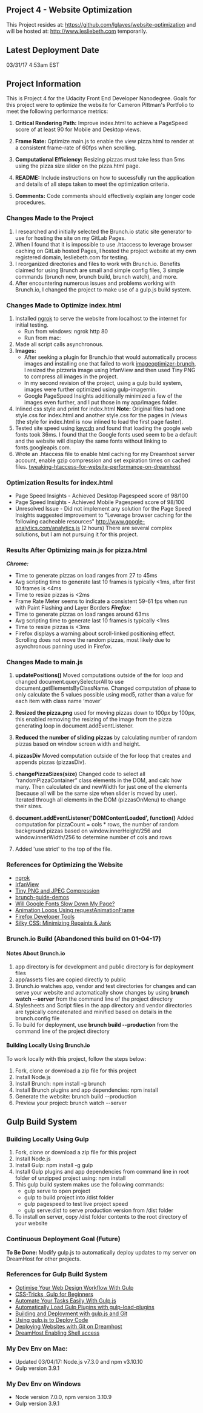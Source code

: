 ## Project 4 - Website Optimization

This Project resides at: https://github.com/lglaves/website-optimization
and will be hosted at: http://www.lesliebeth.com temporarily.

## Latest Deployment Date
03/31/17 4:53am EST

## Project Information

This is Project 4 for the Udacity Front End Developer Nanodegree. Goals for this project were to optimize the website for Cameron Pittman's Portfolio to meet the following performance metrics:

1. **Critical Rendering Path:** Improve index.html to achieve a PageSpeed score of at least 90 for Mobile and Desktop views.

2. **Frame Rate:** Optimize main.js to enable the view pizza.html to render at a consistent frame-rate of 60fps when scrolling.

3. **Computational Efficiency:** Resizing pizzas must take less than 5ms using the pizza size slider on the pizza.html page.

4. **README:** Include instructions on how to sucessfully run the application and details of all steps taken to meet the optimization criteria.

5. **Comments:** Code comments should effectively explain any longer code procedures.

### Changes Made to the Project
1. I researched and initially selected the Brunch.io static site generator to use for hosting the site on my GitLab Pages.
2. When I found that it is impossible to use .htaccess to leverage browser caching on GitLab hosted Pages, I hosted the project website at my own registered domain, lesliebeth.com for testing.
3. I reorganized directories and files to work with Brunch.io.  Benefits claimed for using Brunch are small and simple config files, 3 simple commands (brunch new, brunch build, brunch watch), and more.
4. After encountering numerous issues and problems working with Brunch.io, I changed the project to make use of a gulp.js build system.

### Changes Made to Optimize index.html
1. Installed [ngrok](https://ngrok.com/) to serve the website from localhost to the internet for initial testing.
    * Run from windows: ngrok http 80
    * Run from mac: 
2. Made all script calls asynchronous.
3. **Images:** 
    * After seeking a plugin for Brunch.io that would automatically process images and installing one that failed to work [imageoptimizer-brunch](https://github.com/steffenmllr/imageoptmizer-brunch/issues/13), I resized the pizzeria image using IrfanView and then used Tiny PNG to compress all images in the project.
    * In my second revision of the project, using a gulp build system, images were further optimized using gulp-imagemin.
    * Google PageSpeed Insights additionally minimized a few of the images even further, and I put those in my app/images folder.
4. Inlined css style and print for index.html **Note:** Original files had one style.css for index.html and another style.css for the pages in /views (the style for index.html is now inlined to load the first page faster).
5. Tested site speed using [keycdn](https://tools.keycdn.com/speed) and found that loading the google web fonts took 36ms.  I found that the Google fonts used seem to be a default and the website will display the same fonts without linking to fonts.googleapis.com.
6. Wrote an .htaccess file to enable html caching for my Dreamhost server account, enable gzip compression and set expiration times on cached files.
  [tweaking-htaccess-for-website-performance-on-dreamhost](http://www.mark-leong.com/tweaking-htaccess-for-website-performance-on-dreamhost/)
  
### Optimization Results for index.html
* Page Speed Insights - Achieved Desktop Pagespeed score of 98/100
* Page Speed Insights - Achieved Mobile Pagespeed score of 98/100 
* Unresolved Issue - Did not implement any solution for the Page Speed Insights suggested improvement to "Leverage browser caching for the following cacheable resources" 
  http://www.google-analytics.com/analytics.js (2 hours)
  There are several complex solutions, but I am not pursuing it for this project.

### Results After Optimizing main.js for pizza.html 
***Chrome:***
* Time to generate pizzas on load ranges from 27 to 45ms
* Avg scripting time to generate last 10 frames is typically <1ms, after first 10 frames is <4ms
* Time to resize pizzas is <2ms
* Frame Rate Meter seems to indicate a consistent 59-61 fps when run with Paint Flashing and Layer Borders
***Firefox:***
* Time to generate pizzas on load ranges around 63ms
* Avg scripting time to generate last 10 frames is typically <1ms
* Time to resize pizzas is <3ms
* Firefox displays a warning about scroll-linked positioning effect. Scrolling does not move the random pizzas, most likely due to asynchronous panning used in Firefox.

### Changes Made to main.js

1. **updatePositions()** Moved computations outside of the for loop and changed document.querySelectorAll to use document.getElementsByClassName. Changed computation of phase to only calculate the 5 values possible using mod5, rather than a value for each item with class name ‘mover’
   
2. **Resized the pizza.png** used for moving pizzas down to 100px by 100px, this enabled removing the resizing of the image from the pizza generating loop in document.addEventListener.
   
3. **Reduced the number of sliding pizzas** by calculating number of random pizzas based on window screen width and height.
   
4. **pizzasDiv** Moved computation outside of the for loop that creates and appends pizzas (pizzasDiv). 

5. **changePizzaSizes(size)** Changed code to select all “randomPizzaContainer” class elements in the DOM, and calc how many. Then calculated dx and newWidth for just one of the elements (because all will be the same size when slider is moved by user). Iterated through all elements in the DOM (pizzasOnMenu) to change their sizes.
    
6. **document.addEventListener('DOMContentLoaded', function()** Added computation for pizzaCount = cols * rows, the number of random background pizzas based on window.innerHeight/256 and window.innerWidth/256 to determine number of cols and rows

7. Added 'use strict' to the top of the file.
 

### References for Optimizing the Website
* [ngrok](https://ngrok.com/)
* [IrfanView](http://www.irfanview.com/)
* [Tiny PNG and JPEG Compression](https://tinypng.com/)
* [brunch-guide-demos](https://github.com/brunch/brunch-guide-demos)
* [Will Google Fonts Slow Down My Page?](https://developers.google.com/fonts/faq#will_web_fonts_slow_down_my_page)
* [Animation Loops Using requestAnimationFrame](https://www.kirupa.com/html5/animating_with_requestAnimationFrame.htm)
* [Firefox Developer Tools](https://developer.mozilla.org/en-US/docs/Tools/Performance/Frame_rate#Frame_rate_and_responsiveness)
* [Silky CSS: Minimizing Repaints & Jank](https://trendyminds.com/blog/silky-css-minimizing-repaints-jank)

### Brunch.io Build (Abandoned this build on 01-04-17)

####  Notes About Brunch.io
1. app directory is for development and public directory is for deployment files
2. app/assets files are copied directly to public
3. Brunch.io watches app, vendor and test directories for changes and can serve your website and automatically show changes by using **brunch watch --server** from the command line of the project directory
4. Stylesheets and Script files in the app directory and vendor directories are typically concatenated and minified based on details in the brunch.config file
5. To build for deployment, use **brunch build --production** from the command line of the project directory

#### Building Locally Using Brunch.io
To work locally with this project, follow the steps below:
1. Fork, clone or download a zip file for this project
2. Install Node.js
3. Install Brunch: npm install -g brunch
4. Install Brunch plugins and app dependencies: npm install
5. Generate the website: brunch build --production
6. Preview your project: brunch watch --server

## Gulp Build System

### Building Locally Using Gulp
1. Fork, clone or download a zip file for this project
2. Install Node.js
3. Install Gulp: npm install -g gulp
4. Install Gulp plugins and app dependencies from command line in root folder of unzipped project using: npm install
5. This gulp build system makes use the following commands:
    * gulp serve to open project
    * gulp to build project into /dist folder
    * gulp pagespeed to test live project speed
    * gulp serve:dist to serve production version from /dist folder
6. To install on server, copy /dist folder contents to the root directory of your website

### Continuous Deployment Goal (Future)
**To Be Done:** Modify gulp.js to automatically deploy updates to my server on DreamHost for other projects.

### References for Gulp Build System
* [Optimise Your Web Design Workflow With Gulp](https://esksidedesign.co.uk/blog/optimise-your-web-design-workflow-with-gulp/)
* [CSS-Tricks, Gulp for Beginners](https://css-tricks.com/gulp-for-beginners/)
* [Automate Your Tasks Easily With Gulp.js](https://scotch.io/tutorials/automate-your-tasks-easily-with-gulp-js)
* [Automatically Load Gulp Plugins with gulp-load-plugins](http://andy-carter.com/blog/automatically-load-gulp-plugins-with-gulp-load-plugins)
* [Building and Deployment with gulp.js and Git](http://samluescher.net/articles/building-and-deployment-gulpjs-and-git/)
* [Using gulp.js to Deploy Code](http://mikeeverhart.net/2016/01/deploy-code-to-remote-servers-with-gulp-js/)
* [Deploying Websites with Git on Dreamhost](https://brandonevans.ca/post/text/deploying-websites-with-git-on-dreamhost/)
* [DreamHost Enabling Shell access](https://help.dreamhost.com/hc/en-us/articles/216385837-Enabling-Shell-access)



### My Dev Env on Mac:
  * Updated 03/04/17:  Node.js v7.3.0 and npm v3.10.10
  * Gulp version 3.9.1
  
### My Dev Env on Windows
  * Node version 7.0.0, npm version 3.10.9
  * Gulp version 3.9.1
 
